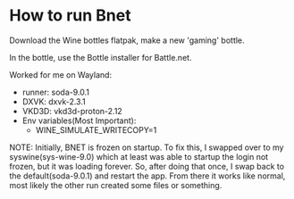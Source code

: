 

# How to run Bnet

Download the Wine bottles flatpak, make a new 'gaming' bottle.

In the bottle, use the Bottle installer for Battle.net.


Worked for me on Wayland:
- runner: soda-9.0.1
- DXVK: dxvk-2.3.1
- VKD3D: vkd3d-proton-2.12
- Env variables(Most Important):
  - WINE_SIMULATE_WRITECOPY=1

NOTE:
Initially, BNET is frozen on startup.  To fix this, I swapped over to my syswine(sys-wine-9.0)
which at least was able to startup the login not frozen, but it was loading forever.
So, after doing that once, I swap back to the default(soda-9.0.1) and restart the app.
From there it works like normal, most likely the other run created some files or 
something.
